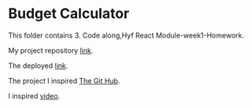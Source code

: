 # Budget Calculator

This folder contains 3. Code along,Hyf React Module-week1-Homework.

My project repository [link](https://github.com/livetoworldlife/Budget-Calculator).

The deployed [link](https://budgetcalculator-react-app.netlify.app/).  

The project I inspired [The Git Hub](https://github.com/john-smilga/react-hooks-budged-calculator-app).

I inspired [video](https://www.youtube.com/watch?v=f6HYLHrYpGs).
